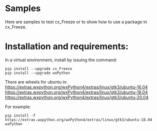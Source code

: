 # Samples

Here are samples to test cx_Freeze or to show how to use a package in cx_Freeze.

# Installation and requirements:

In a virtual environment, install by issuing the command:

```
pip install --upgrade cx_Freeze
pip install --upgrade wxPython
```

There are wheels for ubuntu in:
https://extras.wxpython.org/wxPython4/extras/linux/gtk3/ubuntu-16.04
https://extras.wxpython.org/wxPython4/extras/linux/gtk3/ubuntu-18.04
https://extras.wxpython.org/wxPython4/extras/linux/gtk3/ubuntu-20.04

For example:

```
pip install -f https://extras.wxpython.org/wxPython4/extras/linux/gtk3/ubuntu-18.04 wxPython
```
